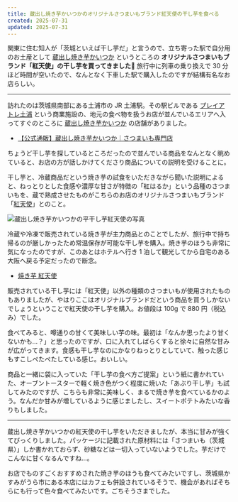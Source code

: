 ```yaml
---
title: 蔵出し焼き芋かいつかのオリジナルさつまいもブランド紅天使の干し芋を食べる
created: 2025-07-31
updated: 2025-07-31
---
```


関東に住む知人が「茨城といえば干し芋だ」と言うので、立ち寄った駅で自分用のお土産として [蔵出し焼き芋かいつか](https://www.kuradashi-yakiimo.com/shop/default.aspx) というところの **オリジナルさつまいもブランド「紅天使」の干し芋を買ってきました🍠** 旅行中に列車の乗り換えで 30 分ほど時間が空いたので、なんとなく下車した駅で購入したのですが結構有名なお店らしい。

---

訪れたのは茨城県南部にある土浦市の JR 土浦駅。その駅ビルである [プレイアトレ土浦](https://playatre.com/) という商業施設の、地元の食べ物を扱うお店が並んでいるエリアへ入ってすぐのところに [蔵出し焼き芋かいつか](https://www.kuradashi-yakiimo.com/shop/default.aspx) の店舗がありました。

- [【公式通販】蔵出し焼き芋かいつか｜さつまいも専門店](https://www.kuradashi-yakiimo.com/shop/default.aspx)

ちょうど干し芋を探しているところだったので並んでいる商品をなんとなく眺めていると、お店の方が話しかけてくださり商品についての説明を受けることに。

干し芋と、冷蔵商品だという焼き芋の試食をいただきながら聞いた説明によると、ねっとりとした食感や濃厚な甘さが特徴の「紅はるか」という品種のさつまいもを、蔵で熟成させたものがこちらのお店のオリジナルさつまいもブランド「[紅天使](https://www.kuradashi-yakiimo.com/shop/c/c10/)」とのこと。

![蔵出し焼き芋かいつかの平干し芋紅天使の写真](f1c30455-3b86-498e-e165-a71b72c8f400)

冷蔵や冷凍で販売されている焼き芋が主力商品とのことでしたが、旅行中で持ち帰るのが厳しかったため常温保存が可能な干し芋を購入。焼き芋のほうも非常に気になったのですが、このあとはホテルへ行き 1 泊して観光してから自宅のある大阪へ戻る予定だったので断念。

- [焼き芋 紅天使](https://www.kuradashi-yakiimo.com/shop/c/c10/)

販売されている干し芋には「紅天使」以外の種類のさつまいもが使用されたものもありましたが、やはりここはオリジナルブランドだという商品を買うしかないでしょうということで紅天使の干し芋を購入。お値段は 100g で 880 円（税込み）でした。

食べてみると、噂通りの甘くて美味しい芋の味。最初は「なんか思ったより甘くないかも…？」と思ったのですが、口に入れてしばらくすると徐々に自然な甘みが広がってきます。食感も干し芋なのにかなりねっとりとしていて、触った感じもすこしぺたぺたしている感じ。おいしい。

商品と一緒に袋に入っていた「干し芋の食べ方ご提案」という紙に書かれていた、オーブントースターで軽く焼き色がつく程度に焼いた「あぶり干し芋」も試してみたのですが、こちらも非常に美味しく、まるで焼き芋を食べているかのよう。なんだか甘みが増しているように感じましたし、スイートポテトみたいな香りもしました。

---

蔵出し焼き芋かいつかの紅天使の干し芋をいただきましたが、本当に甘みが強くてびっくりしました。パッケージに記載された原材料には「さつまいも（茨城県）」しか書かれておらず、砂糖などは一切入っていないようでした。芋だけでこんなに甘くなるんですね…。

お店でものすごくおすすめされた焼き芋のほうも食べてみたいですし、茨城県かすみがうら市にある本店にはカフェも併設されているそうで、機会があればそちらにも行って色々食べてみたいです。ごちそうさまでした。
